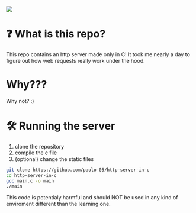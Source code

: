 <img src="https://skillicons.dev/icons?i=c,html,js,css" />

# ❓ What is this repo?

This repo contains an http server made only in C! It took me nearly a day to figure out how web requests really work under the hood.

# Why???

Why not? :)

# 🛠️ Running the server

1. clone the repository
2. compile the c file
3. (optional) change the static files

```bash
git clone https://github.com/paolo-05/http-server-in-c
cd http-server-in-c
gcc main.c -o main
./main
```
This code is potentialy harmful and should NOT be used in any kind of enviroment different than the learning one.
